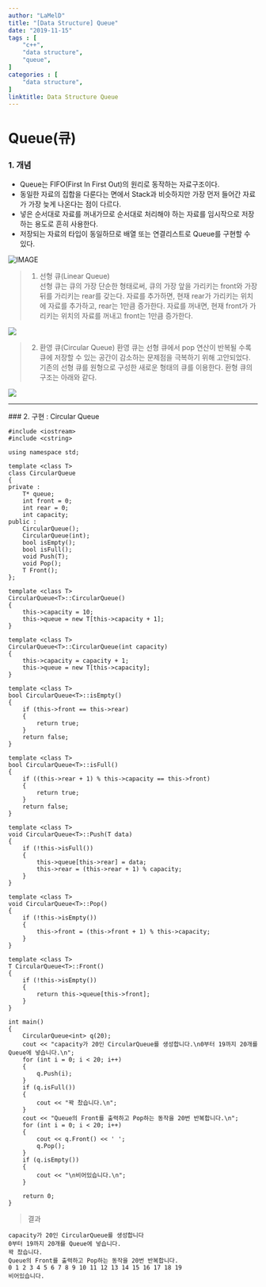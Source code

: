 ```yaml
---
author: "LaMelD"
title: "[Data Structure] Queue"
date: "2019-11-15"
tags : [
    "c++",
    "data structure",
    "queue",
]
categories : [
    "data structure",
]
linktitle: Data Structure Queue
---
```


# Queue(큐)

### 1. 개념
- Queue는 FIFO(First In First Out)의 원리로 동작하는 자료구조이다.
- 동일한 자료의 집합을 다룬다는 면에서 Stack과 비슷하지만 가장 먼저 들어간 자료가 가장 늦게 나온다는 점이 다르다.
- 넣은 순서대로 자료를 꺼내가므로 순서대로 처리해야 하는 자료를 임시작으로 저장하는 용도로 흔히 사용한다.
- 저장되는 자료의 타입이 동일하므로 배열 또는 연결리스트로 Queue를 구현할 수 있다.

![IMAGE](/images/queue1.png)

>1. 선형 큐(Linear Queue)<br>
선형 큐는 큐의 가장 단순한 형태로써, 큐의 가장 앞을 가리키는 front와 가장 뒤를 가리키는 rear를 갖는다. 자료를 추가하면, 현재 rear가 가리키는 위치에 자료를 추가하고, rear는 1만큼 증가한다. 자료를 꺼내면, 현재 front가 가리키는 위치의 자료를 꺼내고 front는 1만큼 증가한다.<br>


<img src="/images/queue2.png">

>2. 환영 큐(Circular Queue)
환영 큐는 선형 큐에서 pop 연산이 반복될 수록 큐에 저장할 수 있는 공간이 감소하는 문제점을 극복하기 위해 고안되었다. 기존의 선형 큐를 원형으로 구성한 새로운 형태의 큐를 이용한다. 환형 큐의 구조는 아래와 같다.

<img src="/images/queue3.png">

<hr>
### 2. 구현 : Circular Queue

>
```
#include <iostream>
#include <cstring>

using namespace std;

template <class T>
class CircularQueue
{
private :
	T* queue;
	int front = 0;
	int rear = 0;
	int capacity;
public :
	CircularQueue();
	CircularQueue(int);
	bool isEmpty();
	bool isFull();
	void Push(T);
	void Pop();
	T Front();
};

template <class T>
CircularQueue<T>::CircularQueue()
{
	this->capacity = 10;
	this->queue = new T[this->capacity + 1];
}

template <class T>
CircularQueue<T>::CircularQueue(int capacity)
{
	this->capacity = capacity + 1;
	this->queue = new T[this->capacity];
}

template <class T>
bool CircularQueue<T>::isEmpty()
{
	if (this->front == this->rear)
	{
		return true;
	}
	return false;
}

template <class T>
bool CircularQueue<T>::isFull()
{
	if ((this->rear + 1) % this->capacity == this->front)
	{
		return true;
	}
	return false;
}

template <class T>
void CircularQueue<T>::Push(T data)
{
	if (!this->isFull())
	{
		this->queue[this->rear] = data;
		this->rear = (this->rear + 1) % capacity;
	}
}

template <class T>
void CircularQueue<T>::Pop()
{
	if (!this->isEmpty())
	{
		this->front = (this->front + 1) % this->capacity;
	}
}

template <class T>
T CircularQueue<T>::Front()
{
	if (!this->isEmpty())
	{
		return this->queue[this->front];
	}
}

int main()
{
	CircularQueue<int> q(20);
	cout << "capacity가 20인 CircularQueue를 생성합니다.\n0부터 19까지 20개를 Queue에 넣습니다.\n";
	for (int i = 0; i < 20; i++)
	{
		q.Push(i);
	}
	if (q.isFull())
	{
		cout << "꽉 찼습니다.\n";
	}
	cout << "Queue의 Front를 출력하고 Pop하는 동작을 20번 반복합니다.\n";
	for (int i = 0; i < 20; i++)
	{
		cout << q.Front() << ' ';
		q.Pop();
	}
	if (q.isEmpty())
	{
		cout << "\n비어있습니다.\n";
	}

	return 0;
}
```
>결과
```
capacity가 20인 CircularQueue를 생성합니다
0부터 19까지 20개를 Queue에 넣습니다.
꽉 찼습니다.
Queue의 Front를 출력하고 Pop하는 동작을 20번 반복합니다.
0 1 2 3 4 5 6 7 8 9 10 11 12 13 14 15 16 17 18 19
비어있습니다.
```